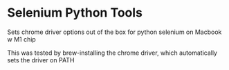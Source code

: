 # Selenium Python Tools

Sets chrome driver options out of the box for python selenium on Macbook w M1 chip

This was tested by brew-installing the chrome driver, which automatically sets the driver on PATH